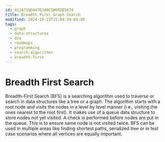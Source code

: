 ```yaml
---
id: 01JATSQD447DJ4NC5W6RDD5674
title: Breadth First Graph Search
modified: 2024-10-22T15:04:59-04:00
tags:
  - graph
  - data-structures
  - dsa
  - roadmaps
  - programming
  - search-algorithms
  - breadth-first
---
```

# Breadth First Search

Breadth-First Search (BFS) is a searching algorithm used to traverse or search in data structures like a tree or a graph. The algorithm starts with a root node and visits the nodes in a level by level manner (i.e., visiting the ones nearest to the root first). It makes use of a queue data structure to store nodes not yet visited. A check is performed before nodes are put in the queue. This is to ensure same node is not visited twice. BFS can be used in multiple areas like finding shortest paths, serialized tree or in test case scenarios where all vertices are equally important.